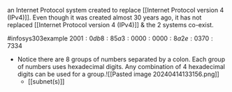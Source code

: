 an Internet Protocol system created to replace [[Internet Protocol version 4 (IPv4)]]. Even though it was created almost 30 years ago, it has not replaced [[Internet Protocol version 4 (IPv4)]] & the 2 systems co-exist. 

#infosys303example 
$2001:0db8:85a3:0000:0000:8a2e:0370:7334$
- Notice there are 8 groups of numbers separated by a colon. Each group of numbers uses hexadecimal digits. Any combination of 4 hexadecimal digits can be used for a group.![[Pasted image 20240414133156.png]]
	- [[subnet(s)]]